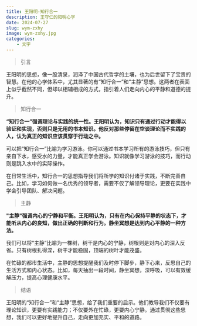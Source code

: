 ```yaml
---
title: 王阳明-知行合一
description: 王守仁的阳明心学
date: 2024-07-27
slug: wym-zxhy
image: wym-zxhy.jpg
categories:
    - 文字
---
```


> 引言

王阳明的思想，像一股清泉，润泽了中国古代哲学的土壤，也为后世留下了宝贵的智慧。在他的心学体系中，尤其显著的有“知行合一”和“主静”思想。这两者在表面上似乎截然不同，但却以相辅相成的方式，指引着人们走向内心的平静和道德的提升。

> 知行合一

**“知行合一”强调理论与实践的统一性。王阳明认为，知识只有通过行动才能得以验证和实现，否则只是无用的书本知识。他反对那些停留在空谈理论而不实践的人，认为真正的知识应该贯穿于行动之中。**

可以把“知行合一”比喻为学习游泳。你可以通过书本学习所有的游泳技巧，但只有亲自下水，感受水的力量，才能真正学会游泳。知识就像学习游泳的技巧，而行动则是跳入水中的实际操作。

在日常生活中，知行合一的思想指导我们将所学的知识付诸于实践，不断完善自己。比如，学习如何做一名优秀的领导者，需要不仅了解领导理论，更要在实践中学会引导团队、解决问题。

> 主静

**"主静"强调内心的宁静和平衡。王阳明认为，只有在内心保持平静的状态下，才能听从内心的良知，做出正确的判断和行为。静坐冥想是达到内心平静的一种方法。**

我们可以将“主静”比喻为一棵树，树干是内心的宁静，树根则是对内心的深入反省。只有树根扎得深，树干才能稳固，顶端的树叶才能茂盛。

在忙碌的都市生活中，主静的思想提醒我们及时停下脚步，静下心来，反思自己的生活方式和内心状态。比如，每天抽出一段时间，静坐冥想，深呼吸，可以有效缓解压力，提高心理健康水平。

> 结语

王阳明的“知行合一”和“主静”思想，给了我们重要的启示。他们教导我们不仅要有理论知识，更要有实践能力；不仅要外在忙碌，更要内心宁静。通过贯彻这些思想，我们可以更好地提升自己，走向更加充实、平和的道路。
